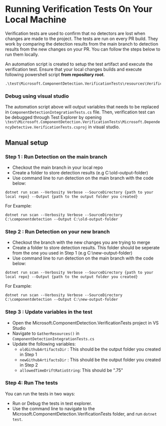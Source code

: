 # Running Verification Tests On Your Local Machine
Verification tests are used to confirm that no detectors are lost when changes are made to the project. The tests are run on every PR build. They work by comparing the detection results from the main branch to detection results from the new changes on your PR. You can follow the steps below to run them locally.

An automation script is created to setup the  test artifact and execute the verification test. Ensure that your local changes builds and execute following powershell script **from repository root**.

```
.\test\Microsoft.ComponentDetection.VerificationTests\resources\VerificationTest.ps1
```

### Debug using visual studio
The automation script above will output variables that needs to be replaced in `ComponentDetectionIntegrationTests.cs` file. Then, verification test can be debugged through Test Explorer by opening `\test\Microsoft.ComponentDetection.VerificationTests\Microsoft.DependencyDetective.VerificationTests.csproj` in visual studio. 


## Manual setup

### Step 1 : Run Detection on the main branch

- Checkout the main branch in your local repo
- Create a folder to store detection results (e.g C:\old-output-folder)
- Use command line to run detection on the main branch with the code below:

```dotnet run scan --Verbosity Verbose --SourceDirectory {path to your local repo} --Output {path to the output folder you created}```

For Example:

```dotnet run scan --Verbosity Verbose --SourceDirectory C:\componentdetection --Output C:\old-output-folder```


### Step 2 : Run Detection on your new branch

- Checkout the branch with the new changes you are trying to merge
- Create a folder to store detection results. This folder should be seperate from the one you used in Step 1 (e.g C:\new-output-folder)
- Use command line to run detection on the main branch with the code below:

```dotnet run scan --Verbosity Verbose --SourceDirectory {path to your local repo} --Output {path to the output folder you created}```

For Example:

```dotnet run scan --Verbosity Verbose --SourceDirectory C:\componentdetection --Output C:\new-output-folder```

### Step 3 : Update variables in the test

- Open the Microsoft.ComponentDetection.VerificationTests project in VS Studio
- Navigate to  `GatherResources()`  in `ComponentDetectionIntegrationTests.cs`
- Update the following variables:
    -  `oldGithubArtifactsDir` : This should be the output folder you created in Step 1
    - `newGithubArtifactsDir` : This should be the output folder you created in Step 2
    - `allowedTimeDriftRatioString`:  This should be ".75"


### Step 4: Run The tests
You can run the tests in two ways:
- Run or Debug the tests in test explorer.
- Use the command line to navigate to the Microsoft.ComponentDetection.VerificationTests folder, and run `dotnet test`.